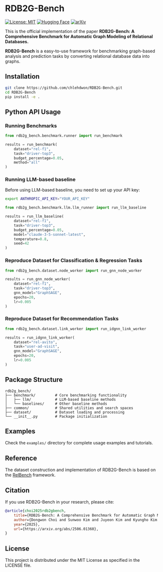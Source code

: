 # RDB2G-Bench 

[![License: MIT](https://img.shields.io/badge/License-MIT-green.svg)](https://opensource.org/licenses/MIT)
[![Hugging Face](https://img.shields.io/badge/🤗_Hugging_Face-Datasets-blue)](https://huggingface.co/datasets/kaistdata/RDB2G-Bench)
[![arXiv](https://img.shields.io/badge/arXiv-2506.01360-b31b1b.svg)](https://arxiv.org/abs/2506.01360)

This is the official implementation of the paper **RDB2G-Bench: A Comprehensive Benchmark for Automatic Graph Modeling of Relational Databases.**

**RDB2G-Bench** is a easy-to-use framework for benchmarking graph-based analysis and prediction tasks by converting relational database data into graphs.


## Installation

```bash
git clone https://github.com/chlehdwon/RDB2G-Bench.git
cd RDB2G-Bench
pip install -e .
```

## Python API Usage

### Running Benchmarks

```python
from rdb2g_bench.benchmark.runner import run_benchmark

results = run_benchmark(
    dataset="rel-f1",
    task="driver-top3", 
    budget_percentage=0.05,
    method="all"
)
```

### Running LLM-based baseline

Before using LLM-based baseline, you need to set up your API key:

```bash
export ANTHROPIC_API_KEY="YOUR_API_KEY"
```

```python
from rdb2g_bench.benchmark.llm.llm_runner import run_llm_baseline

results = run_llm_baseline(
    dataset="rel-f1",
    task="driver-top3",
    budget_percentage=0.05,
    model="claude-3-5-sonnet-latest",
    temperature=0.8,
    seed=42
)
```

### Reproduce Dataset for Classification & Regression Tasks

```python
from rdb2g_bench.dataset.node_worker import run_gnn_node_worker

results = run_gnn_node_worker(
    dataset="rel-f1",
    task="driver-top3",
    gnn_model="GraphSAGE",
    epochs=20,
    lr=0.005
)
```

### Reproduce Dataset for Recommendation Tasks

```python
from rdb2g_bench.dataset.link_worker import run_idgnn_link_worker

results = run_idgnn_link_worker(
    dataset="rel-avito",
    task="user-ad-visit",
    gnn_model="GraphSAGE",
    epochs=20,
    lr=0.005
)
```


## Package Structure

```
rdb2g_bench/
├── benchmark/         # Core benchmarking functionality
│   ├── llm/           # LLM-based baseline methods
│   └── baselines/     # Other baseline methods
├── common/            # Shared utilities and search spaces  
├── dataset/           # Dataset loading and processing
└── __init__.py        # Package initialization
```


## Examples

Check the `examples/` directory for complete usage examples and tutorials.


## Reference

The dataset construction and implementation of RDB2G-Bench is based on the [RelBench](https://github.com/snap-stanford/relbench) framework.

## Citation

If you use RDB2G-Bench in your research, please cite:

```bibtex
@article{choi2025rdb2gbench,
    title={RDB2G-Bench: A Comprehensive Benchmark for Automatic Graph Modeling of Relational Databases}, 
    author={Dongwon Choi and Sunwoo Kim and Juyeon Kim and Kyungho Kim and Geon Lee and Shinhwan Kang and Myunghwan Kim and Kijung Shin},
    year={2025},
    url={https://arxiv.org/abs/2506.01360}, 
}
```

## License

This project is distributed under the MIT License as specified in the LICENSE file.



